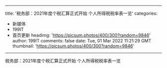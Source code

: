 
---
title: '税务部：2021年度个税汇算正式开始 个人所得税税率表一览'
categories: 
 - 新媒体
 - 199IT
 - 首页更新
headimg: 'https://picsum.photos/400/300?random=9846'
author: 199IT
comments: false
date: Tue, 01 Mar 2022 11:21:29 GMT
thumbnail: 'https://picsum.photos/400/300?random=9846'
---

<div>   
税务部：2021年度个税汇算正式开始 个人所得税税率表一览  
</div>
            